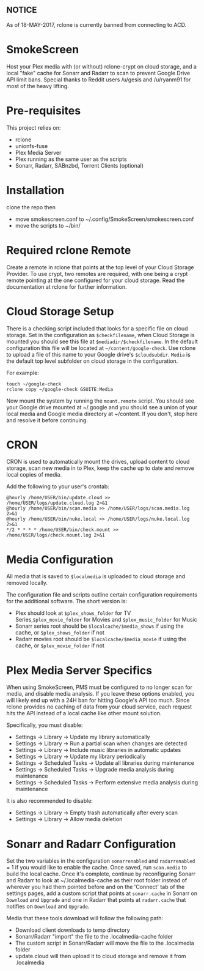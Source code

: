 ## NOTICE ##
As of 18-MAY-2017, rclone is currently banned from connecting to ACD.

# SmokeScreen
Host your Plex media with (or without) rclone-crypt on cloud storage, and a local "fake" cache for Sonarr and Radarr to scan to prevent Google Drive API limit bans. Special thanks to Reddit users /u/gesis and /u/ryanm91 for most of the heavy lifting.

# Pre-requisites
This project relies on:
* rclone
* unionfs-fuse
* Plex Media Server
* Plex running as the same user as the scripts
* Sonarr, Radarr, SABnzbd, Torrent Clients (optional)

# Installation
clone the repo then
* move smokescreen.conf to ~/.config/SmokeScreen/smokescreen.conf
* move the scripts to ~/bin/

# Required rclone Remote
    
Create a remote in rclone that points at the top level of your Cloud Storage Provider. To use crypt, two remotes are required, with one being a crypt remote pointing at the one configured for your cloud storage. Read the documentation at rclone for further information.

# Cloud Storage Setup
There is a checking script included that looks for a specific file on cloud storage. Set in the configuration as `$checkfilename`, when Cloud Storage is mounted you should see this file at `$mediadir/$checkfilename`. In the default configuration this file will be located at `~/content/google-check`. Use rclone to upload a file of this name to your Google drive's `$cloudsubdir`. `Media` is the default top level subfolder on cloud storage in the configuration.
    
For example:

    touch ~/google-check
    rclone copy ~/google-check GSUITE:Media

Now mount the system by running the `mount.remote` script. You should see your Google drive mounted at ~/.google and you should see a union of your local media and Google media directory at ~/content. If you don't, stop here and resolve it before continuing.

# CRON
CRON is used to automatically mount the drives, upload content to cloud storage, scan new media in to Plex, keep the cache up to date and remove local copies of media.

Add the following to your user's crontab:

    @hourly /home/USER/bin/update.cloud >> /home/USER/logs/update.cloud.log 2>&1
    @hourly /home/USER/bin/scan.media >> /home/USER/logs/scan.media.log 2>&1 
    @hourly /home/USER/bin/nuke.local >> /home/USER/logs/nuke.local.log 2>&1
    */2 * * * * /home/USER/bin/check.mount >> /home/USER/logs/check.mount.log 2>&1

# Media Configuration
All media that is saved to `$localmedia` is uploaded to cloud storage and removed locally.

The configuration file and scripts outline certain configuration requirements for the additional software. The short version is:

* Plex should look at `$plex_shows_folder` for TV Series,`$plex_movie_folder` for Movies and `$plex_music_folder` for Music
* Sonarr series root should be `$localcache/$media_shows` if using the cache, or `$plex_shows_folder` if not
* Radarr movies root should be `$localcache/$media_movie` if using the cache, or `$plex_movie_folder` if not

# Plex Media Server Specifics
When using SmokeScreen, PMS must be configured to no longer scan for media, and disable media analysis. If you leave these options enabled, you will likely end up with a 24H ban for hitting Google's API too much. Since rclone provides no caching of data from your cloud service, each request hits the API instead of a local cache like other mount solution.

Specifically, you must disable:
* Settings -> Library -> Update my library automatically
* Settings -> Library -> Run a partial scan when changes are detected
* Settings -> Library -> Include music libraries in automatic updates
* Settings -> Library -> Update my library periodically
* Settings -> Scheduled Tasks -> Update all libraries during maintenance
* Settings -> Scheduled Tasks -> Upgrade media analysis during maintenance
* Settings -> Scheduled Tasks -> Perform extensive media analysis during maintenance

It is also recommended to disable:
* Settings -> Library -> Empty trash automatically after every scan
* Settings -> Library -> Allow media deletion

# Sonarr and Radarr Configuration
Set the two variables in the configuration `sonarrenabled` and `radarrenabled` = 1 if you would like to enable the cache. Once saved, run `scan.media` to build the local cache. Once it's complete, continue by reconfiguring Sonarr and Radarr to look at ~/.localmedia-cache as their root folder instead of wherever you had them pointed before and on the 'Connect' tab of the settings pages, add a custom script that points at `sonarr.cache` in Sonarr on `Download` and `Upgrade` and one in Radarr that points at `radarr.cache` that notifies on `Download` and `Upgrade`.

Media that these tools download will follow the following path:

* Download client downloads to temp directory
* Sonarr/Radarr "import" the file to the .localmedia-cache folder
* The custom script in Sonarr/Radarr will move the file to the .localmedia folder
* update.cloud will then upload it to cloud storage and remove it from .localmedia
